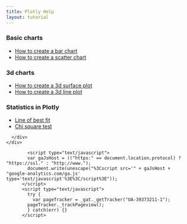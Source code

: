 ```yaml
---
title: Plotly Help
layout: tutorial
---
```


<!-- basic charts -->

<h3>
<a id="designer-templates" class="anchor" href="#designer-templates" aria-hidden="true">
<span class="octicon octicon-link"></span></a>
Basic charts</h3>
<ul>
  <li><a href="#">How to create a bar chart</a></li>
  <li><a href="#">How to create a scatter chart</a></li>
</ul>

<!-- 3d charts -->

<h3>
<a id="rather-drive-stick" class="anchor" href="#rather-drive-stick" aria-hidden="true">
<span class="octicon octicon-link"></span></a>
3d charts</h3>
<ul>
  <li><a href="#">How to create a 3d surface plot</a></li>
  <li><a href="#">How to create a 3d line plot</a></li>
</ul>

<!-- stats tutorials -->

<h3>
<a id="rather-drive-stick" class="anchor" href="#rather-drive-stick" aria-hidden="true">
<span class="octicon octicon-link"></span></a>
Statistics in Plotly</h3>
<ul>
  <li><a href="#">Line of best fit</a></li>
  <li><a href="#">Chi square test</a></li>
</ul>

      </div>
    </div>

            <script type="text/javascript">
            var gaJsHost = (("https:" == document.location.protocol) ? "https://ssl." : "http://www.");
            document.write(unescape("%3Cscript src='" + gaJsHost + "google-analytics.com/ga.js' type='text/javascript'%3E%3C/script%3E"));
          </script>
          <script type="text/javascript">
            try {
              var pageTracker = _gat._getTracker("UA-39373211-1");
            pageTracker._trackPageview();
            } catch(err) {}
          </script>

  </body>
</html>
